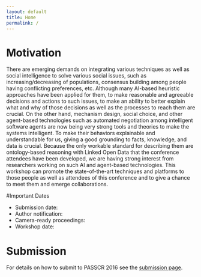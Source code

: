 ```yaml
---
layout: default
title: Home
permalink: /
---
```

# Motivation
There are emerging demands on integrating various techniques as well as social intelligence to solve various social issues, such as increasing/decreasing of populations, consensus building among people having conflicting preferences, etc. Although many AI-based heuristic approaches have been applied for them, to make reasonable and agreeable decisions and actions to such issues, to make an ability to better explain what and why of those decisions as well as the processes to reach them are crucial. On the other hand, mechanism design, social choice, and other agent-based technologies such as automated negotiation among intelligent software agents are now being very strong tools and theories to make the systems intelligent. To make their behaviors explainable and understandable for us, giving a good grounding to facts, knowledge, and data is crucial. Because the only workable standard for describing them are ontology-based reasoning with Linked Open Data that the conference attendees have been developed, we are having strong interest from researchers working on such AI and agent-based technologies. This workshop can promote the state-of-the-art techniques and platforms to those people as well as attendees of this conference and to give a chance to meet them and emerge collaborations. 

#Important Dates

* Submission date:
* Author notification: 
* Camera-ready proceedings: 
* Workshop date:

# Submission
For details on how to submit to PASSCR 2016 see the [submission page](http://passcr.org/submission/).
